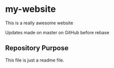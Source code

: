 # my-website

This is a really awesome website

Updates made on master on GitHub before rebase

## Repository Purpose

This file is just a readme file.

